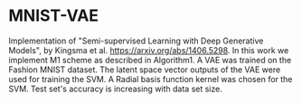 # MNIST-VAE

Implementation of "Semi-supervised Learning with
Deep Generative Models", by Kingsma et al. https://arxiv.org/abs/1406.5298.
In this work we implement M1 scheme as described in Algorithm1.
A VAE was trained  on the Fashion MNIST dataset. The latent space vector outputs of the VAE were used for training the SVM.
A Radial basis function kernel was chosen for the SVM. Test set's accuracy is increasing with data set size.

